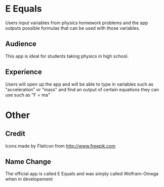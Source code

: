 # E Equals
Users input variables from physics homework problems and the app outputs possible formulas that can be used with those variables.  
## Audience
This app is ideal for students taking physics in high school. 
## Experience
Users will open up the app and will be able to type in variables such as "acceleration" or "mass" and find an output of certain equations they can use such as "F = ma"
# Other
## Credit
Icons made by Flaticon from http://www.freepik.com
## Name Change
The official app is called E Equals and was simply called Wolfram-Omega when in developement
